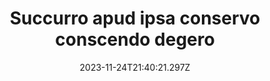 ---
title: "Succurro apud ipsa conservo conscendo degero"
date: 2023-11-24T21:40:21.297Z
permalink: "/succurro-apud-ipsa-conservo-conscendo-degero/"
---